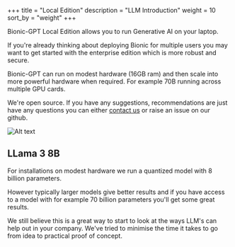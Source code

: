 +++
title = "Local Edition"
description = "LLM Introduction"
weight = 10
sort_by = "weight"
+++

Bionic-GPT Local Edition allows you to run Generative AI on your laptop.

If you're already thinking about deploying Bionic for multiple users you may want to get started with the enterprise edition which is more robust and secure.

Bionic-GPT can run on modest hardware (16GB ram) and then scale into more powerful hardware when required. For example 70B running across multiple GPU cards.

We're open source. If you have any suggestions, recommendations are just have any questions you can either [contact us](/contact) or raise an issue on our github.

![Alt text](/github-readme.png "Start Screen")

## LLama 3 8B

For installations on modest hardware we run a quantized model with 8 billion parameters.

However typically larger models give better results and if you have access to a model with for example 70 billion parameters you'll get some great results.

We still believe this is a great way to start to look at the ways LLM's can help out in your company. We've tried to minimise the time it takes to go from idea to practical proof of concept.